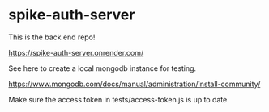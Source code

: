 # spike-auth-server

This is the back end repo!

https://spike-auth-server.onrender.com/

See here to create a local mongodb instance for testing.

https://www.mongodb.com/docs/manual/administration/install-community/

Make sure the access token in tests/access-token.js is up to date.
